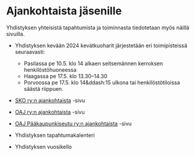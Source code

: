 # Ajankohtaista jäsenille

Yhdistyksen yhteisistä tapahtumista ja toiminnasta tiedotetaan myös näillä sivuilla.

* Yhdistyksen kevään 2024 kevätkuoharit järjestetään eri toimipisteissä seuraavasti:
  * Pasilassa pe 10.5. klo 14 alkaen seitsemännen kerroksen henkilöstöhuoneessa
  * Haagassa pe 17.5. klo 13.30&ndash;14.30
  * Porvoossa pe 17.5. klo 14&ddash:15 ulkona tai henkilöstötiloissa säästä riippuen.

* [SKO ry:n ajankohtaista](https://sko.oaj.fi/ajankohtaista/) -sivu
* [OAJ ry:n ajankohtaista](https://www.oaj.fi/ajankohtaista/) -sivu
* [OAJ Pääkaupunkiseutu ry:n ajankohtaista](https://www.oajpaakaupunkiseutu.fi/ajankohtaista/) -sivu

* Yhdistyksen tapahtumakalenteri
* Yhdistyksen vuosikello
